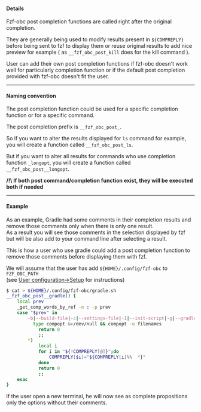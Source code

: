 #### Details
Fzf-obc post completion functions are called right after the original
completion.

They are generally being used to modify results present in `${COMPREPLY}` before
being sent to fzf to display them or reuse original results to add nice preview
for example ( as `__fzf_obc_post_kill` does for the kill command ).  

User can add their own post completion functions if fzf-obc doesn't work well
for particularly completion function or if the default post completion provided
with fzf-obc doesn't fit the user.

---

#### Naming convention

The post completion function could be used for a specific completion function or
for a specific command.

The post completion prefix is `__fzf_obc_post_`.

So if you want to alter the results displayed for `ls` command for example, you
will create a function called `__fzf_obc_post_ls`.

But if you want to alter all results for commands who use completion function 
`_longopt`, you will create a function called `__fzf_obc_post__longopt`.

**/!\ If both post command/completion function exist, they will be executed both
if needed**

---

#### Example

As an example, Gradle had some comments in their completion results and remove
those comments only when there is only one result.  
As a result you will see those comments in the selection displayed by fzf but
will be also add to your command line after selecting a result.

This is how a user who use gradle could add a post completion function to
remove those comments before displaying them with fzf.

We will assume that the user has add `${HOME}/.config/fzf-obc` to `FZF_OBC_PATH`  
(see [User configuration->Setup](user_config_setup.md) for instructions)

```bash
$ cat > ${HOME}/.config/fzf-obc/gradle.sh
__fzf_obc_post__gradle() {
	local prev
	_get_comp_words_by_ref -n : -p prev
	case "$prev" in
		-b|--build-file|-c|--settings-file|-I|--init-script|-g|--gradle-user-home|--include-build|--project-cache-dir|--project-dir)
		  type compopt &>/dev/null && compopt -o filenames
			return 0
			;;
		*)
			local i
			for i in "${!COMPREPLY[@]}";do
				COMPREPLY[$i]="${COMPREPLY[i]%%  *}"
			done
			return 0
			;;
	esac
}
```

If the user open a new terminal, he will now see as complete propositions only the
options without their comments.
